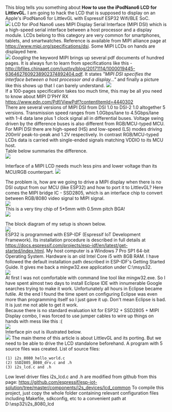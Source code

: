This blog tells you something about **How to use the iPodNano6 LCD for LittlevGL.** I am going to hack the LCD that is supposed to display on an Apple's iPodNano6 for LittlevGL with Espressif ESP32 Wifi/BLE SoC.<br>
![](https://github.com/techtoys/blog/blob/master/assets/iPodNano6/Running_littlevGL.JPG)
LCD for iPod Nano6 uses MIPI Display Serial Interface (MIPI DSI) which is a high-speed serial interface between a host processor and a display module. LCDs belong to this category are very common for smartphones, tablets, and smartwatches. Reference is available from MIPI alliance page at https://www.mipi.org/specifications/dsi. Some MIPI LCDs on hands are displayed here.<br>
![](https://github.com/techtoys/blog/blob/master/assets/iPodNano6/Some_mipi_displays.jpg)
*Googling* the keyword MIPI brings up several pdf documents of hundred pages. It is always fun to learn from specifications like this - http://bfiles.chinaaet.com/justlxy/blog/20171114/1000019445-6364627609238902374892404.pdf.
It states *"MIPI DSI specifies the interface between a host processor and a display..."* and finally a picture like this shows up that I can barely understand.
![](https://github.com/techtoys/blog/blob/master/assets/iPodNano6/mipi_IF.jpg)<br>
If a 100-pages specification takes too much time, this may be all you need to know about MIPI D'PHY RX<br>
https://www.edn.com/Pdf/ViewPdf?contentItemId=4440302<br>
There are several versions of MIPI DSI from DSI 1.0 to DSI-2 1.0 altogether 5 versions. Transmission speed ranges from 1.0Gbps/lane to 4.5Gbps/lane with 1-4 data lane plus 1 clock signal all in differential buses. Voltage swing driven by the difference buses is also different from RGB/MCU-typed MCU. For MIPI DSI there are high-speed (HS) and low-speed (LS) modes driving 200mV peak-to-peak and 1.2V respectively. In contrast RGB/MCU-typed LCDs data is carried with single-ended signals matching VDDIO to its MCU host.<br>
Table below summaries the difference.<br>
![](https://github.com/techtoys/blog/blob/master/assets/iPodNano6/mipi_vs_conventional-LCD.jpg)<br>

Interface of a MIPI LCD needs much less pins and lower voltage than its MCU/RGB counterpart. 
![](https://github.com/techtoys/blog/blob/master/assets/iPodNano6/Pinout_compare.jpg)<br>

The problem is, how are we going to drive a MIPI display when there is no DSI output from our MCU (like ESP32) and how to port it to LittlevGL? Here comes the MIPI bridge IC - SSD2805, which is an interface chip to convert between RGB/8080 video signal to MIPI signal.<br> ![](https://github.com/techtoys/blog/blob/master/assets/iPodNano6/SSD2805_top.jpg)<br>
This is a very tiny chip of 5*5mm with 0.5mm pitch BGA!<br>
![](https://github.com/techtoys/blog/blob/master/assets/iPodNano6/SSD2805_bottom.jpg)

The block diagram of my setup is shown below.<br>
![](https://github.com/techtoys/blog/blob/master/assets/iPodNano6/block_diagram.jpg?raw=true)<br>
ESP32 is programmed with ESP-IDF (Espressif IoT Development Framework). Its installation procedure is described in full details at https://docs.espressif.com/projects/esp-idf/en/latest/get-started/index.html. My host computer is a Windows 7 Pro SP1 64-bit Operating System. Hardware is an old Intel Core i5 with 8GB RAM. I have followed the default installation path described in ESP-IDF's Getting Started Guide. It gives me back a mingw32.exe application under C:\msys32\.<br>
![](https://github.com/techtoys/blog/blob/master/assets/iPodNano6/mingw32_folders.jpg)<br>
At first I was not comfortable with command line tool like mingw32.exe. So I have spent almost two days to install Eclipse IDE with innumerable Google searches trying to make it work. Unfortunately all hours in Eclipse became futile. At the end I found the time spent on configuring Eclipse was even more than programming itself so I just gave it up. Don't mean Eclipse is bad. It is just me not able to get it work.<br>
Because there is no standard evaluation kit for ESP32 + SSD2805 + MIPI Display combo, I was forced to use jumper cables to wire up things on hands with mess like this :(<br>
![](https://github.com/techtoys/blog/blob/master/assets/iPodNano6/messy_wireup.JPG)<br>
Interface pin out is illustrated below.<br>
![](https://github.com/techtoys/blog/blob/master/assets/iPodNano6/pinout_eps32_LCD.jpg)
The main theme of this article is about LittlevGL and its porting. But we need to be able to drive the LCD standalone beforehand. 
A program with 5 source files was created. 
List of source files:<br>
```
(1) i2s_8080_hello_world.c
(2) SSD2805_8080_drv.c and .h
(3) i2s_lcd.c and .h
```
Low level driver files i2s_lcd.c and .h are modified from github from this page:
https://github.com/espressif/esp-iot-solution/tree/master/components/i2s_devices/lcd_common
To compile this project, just copy the whole folder containing relevant configuration files including Makefile, sdkconfig, etc to a convenient path at D:\esp32\i2s_8080_lcd<br>

